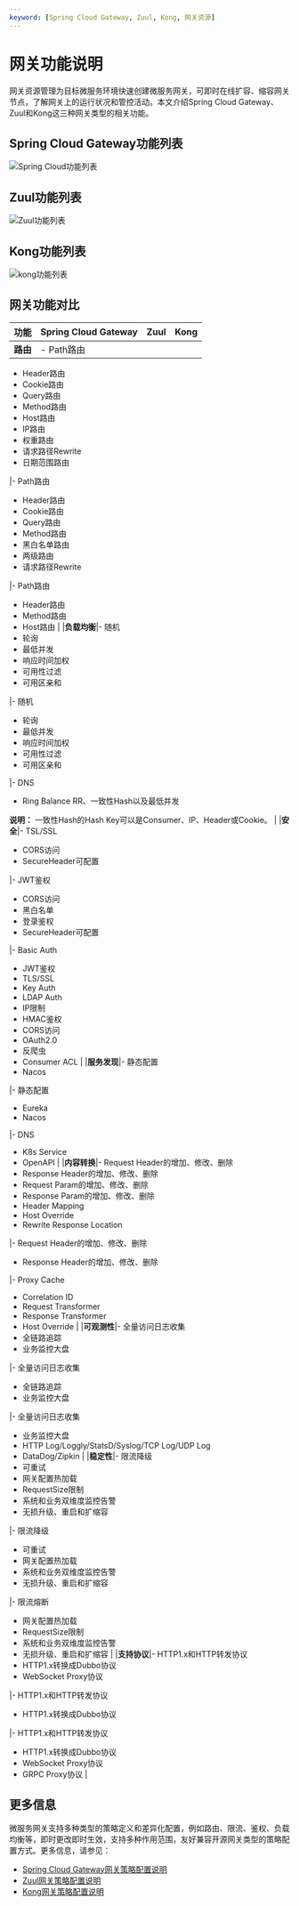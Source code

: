 ```yaml
---
keyword: [Spring Cloud Gateway, Zuul, Kong, 网关资源]
---
```


# 网关功能说明

网关资源管理为目标微服务环境快速创建微服务网关，可即时在线扩容、缩容网关节点，了解网关上的运行状况和管控活动。本文介绍Spring Cloud Gateway、Zuul和Kong这三种网关类型的相关功能。

## Spring Cloud Gateway功能列表

![Spring Cloud功能列表](https://static-aliyun-doc.oss-accelerate.aliyuncs.com/assets/img/zh-CN/5470748161/p184782.png)

## Zuul功能列表

![Zuul功能列表](https://static-aliyun-doc.oss-accelerate.aliyuncs.com/assets/img/zh-CN/0559916061/p184784.png)

## Kong功能列表

![kong功能列表](https://static-aliyun-doc.oss-accelerate.aliyuncs.com/assets/img/zh-CN/4630926061/p185008.png)

## 网关功能对比

|功能|Spring Cloud Gateway|Zuul|Kong|
|--|--------------------|----|----|
|**路由**|-   Path路由
-   Header路由
-   Cookie路由
-   Query路由
-   Method路由
-   Host路由
-   IP路由
-   权重路由
-   请求路径Rewrite
-   日期范围路由

|-   Path路由
-   Header路由
-   Cookie路由
-   Query路由
-   Method路由
-   黑白名单路由
-   两级路由
-   请求路径Rewrite

|-   Path路由
-   Header路由
-   Method路由
-   Host路由 |
|**负载均衡**|-   随机
-   轮询
-   最低并发
-   响应时间加权
-   可用性过滤
-   可用区亲和

|-   随机
-   轮询
-   最低并发
-   响应时间加权
-   可用性过滤
-   可用区亲和

|-   DNS
-   Ring Balance RR、一致性Hash以及最低并发

**说明：** 一致性Hash的Hash Key可以是Consumer、IP、Header或Cookie。 |
|**安全**|-   TSL/SSL
-   CORS访问
-   SecureHeader可配置

|-   JWT鉴权
-   CORS访问
-   黑白名单
-   登录鉴权
-   SecureHeader可配置

|-   Basic Auth
-   JWT鉴权
-   TLS/SSL
-   Key Auth
-   LDAP Auth
-   IP限制
-   HMAC鉴权
-   CORS访问
-   OAuth2.0
-   反爬虫
-   Consumer ACL |
|**服务发现**|-   静态配置
-   Nacos

|-   静态配置
-   Eureka
-   Nacos

|-   DNS
-   K8s Service
-   OpenAPI |
|**内容转换**|-   Request Header的增加、修改、删除
-   Response Header的增加、修改、删除
-   Request Param的增加、修改、删除
-   Response Param的增加、修改、删除
-   Header Mapping
-   Host Override
-   Rewrite Response Location

|-   Request Header的增加、修改、删除
-   Response Header的增加、修改、删除

|-   Proxy Cache
-   Correlation ID
-   Request Transformer
-   Response Transformer
-   Host Override |
|**可观测性**|-   全量访问日志收集
-   全链路追踪
-   业务监控大盘

|-   全量访问日志收集
-   全链路追踪
-   业务监控大盘

|-   全量访问日志收集
-   业务监控大盘
-   HTTP Log/Loggly/StatsD/Syslog/TCP Log/UDP Log
-   DataDog/Zipkin |
|**稳定性**|-   限流降级
-   可重试
-   网关配置热加载
-   RequestSize限制
-   系统和业务双维度监控告警
-   无损升级、重启和扩缩容

|-   限流降级
-   可重试
-   网关配置热加载
-   系统和业务双维度监控告警
-   无损升级、重启和扩缩容

|-   限流熔断
-   网关配置热加载
-   RequestSize限制
-   系统和业务双维度监控告警
-   无损升级、重启和扩缩容 |
|**支持协议**|-   HTTP1.x和HTTP转发协议
-   HTTP1.x转换成Dubbo协议
-   WebSocket Proxy协议

|-   HTTP1.x和HTTP转发协议
-   HTTP1.x转换成Dubbo协议

|-   HTTP1.x和HTTP转发协议
-   HTTP1.x转换成Dubbo协议
-   WebSocket Proxy协议
-   GRPC Proxy协议 |

## 更多信息

微服务网关支持多种类型的策略定义和差异化配置，例如路由、限流、鉴权、负载均衡等，即时更改即时生效，支持多种作用范围，友好兼容开源网关类型的策略配置方式。更多信息，请参见：

-   [Spring Cloud Gateway网关策略配置说明]()
-   [Zuul网关策略配置说明]()
-   [Kong网关策略配置说明]()

